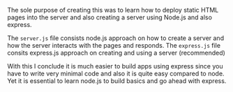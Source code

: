 The sole purpose of creating this was to learn how to deploy static HTML pages into the server and also creating a server using Node.js and also express. 

The `server.js` file consists node.js approach on how to create a server and how the server interacts with the pages and responds. 
The `express.js` file consits express.js approach on creating and using a server (recommended)

With this I conclude it is much easier to build apps using express since you have to write very minimal code and also it is quite easy compared to node. Yet it is essential to learn node.js to build basics and go ahead with express. 

